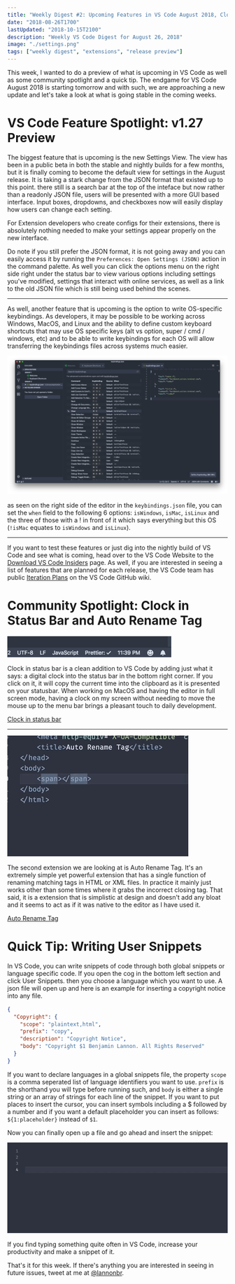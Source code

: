 ```yaml
---
title: "Weekly Digest #2: Upcoming Features in VS Code August 2018, Clock in Status Bar, and User Snippets"
date: "2018-08-26T1700"
lastUpdated: "2018-10-15T2100"
description: "Weekly VS Code Digest for August 26, 2018"
image: "./settings.png"
tags: ["weekly digest", "extensions", "release preview"]
---
```


This week, I wanted to do a preview of what is upcoming in VS Code as well as some community spotlight and a quick tip. The endgame for VS Code August 2018 is starting tomorrow and with such, we are approaching a new update and let's take a look at what is going stable in the coming weeks.

<!-- end -->

# VS Code Feature Spotlight: v1.27 Preview

The biggest feature that is upcoming is the new Settings View. The view has been in a public beta in both the stable and nightly builds for a few months, but it is finally coming to become the default view for settings in the August release. It is taking a stark change from the JSON format that existed up to this point. there still is a search bar at the top of the inteface but now rather than a readonly JSON file, users will be presented with a more GUI based interface. Input boxes, dropdowns, and checkboxes now will easily display how users can change each setting.

For Extension developers who create configs for their extensions, there is absolutely nothing needed to make your settings appear properly on the new interface.

Do note if you still prefer the JSON format, it is not going away and you can easily access it by running the `Preferences: Open Settings (JSON)` action in the command palette. As well you can click the options menu on the right side right under the status bar to view various options including settings you've modified, settings that interact with online services, as well as a link to the old JSON file which is still being used behind the scenes.

---

As well, another feature that is upcoming is the option to write OS-specific keybindings. As developers, it may be possible to be working across Windows, MacOS, and Linux and the ability to define custom keyboard shortcuts that may use OS specific keys (alt vs option, super / cmd / windows, etc) and to be able to write keybindings for each OS will allow transferring the keybindings files across systems much easier.

![custom OS-specific keybindings](keybindings.png)

as seen on the right side of the editor in the `keybindings.json` file, you can set the `when` field to the following 6 options: `isWindows`, `isMac`, `isLinux` and the three of those with a ! in front of it which says everything but this OS (`!isMac` equates to `isWindows` and `isLinux`).

---

If you want to test these features or just dig into the nightly build of VS Code and see what is coming, head over to the VS Code Website to the [Download VS Code Insiders](https://code.visualstudio.com/insiders/) page. As well, if you are interested in seeing a list of features that are planned for each release, the VS Code team has public [Iteration Plans](https://github.com/Microsoft/vscode/wiki/Iteration-Plans) on the VS Code GitHub wiki.

# Community Spotlight: Clock in Status Bar and Auto Rename Tag

![clock in status bar](Clock.png)

Clock in status bar is a clean addition to VS Code by adding just what it says: a digital clock into the status bar in the bottom right corner. If you click on it, it will copy the current time into the clipboard as it is presented on your statusbar. When working on MacOS and having the editor in full screen mode, having a clock on my screen without needing to move the mouse up to the menu bar brings a pleasant touch to daily development.

[Clock in status bar](https://marketplace.visualstudio.com/items?itemName=Compulim.vscode-clock)

---

![auto rename tag gif](AutoRenameTag.gif)

The second extension we are looking at is Auto Rename Tag. It's an extremely simple yet powerful extension that has a single function of renaming matching tags in HTML or XML files. In practice it mainly just works other than some times where it grabs the incorrect closing tag. That said, it is a extension that is simplistic at design and doesn't add any bloat and it seems to act as if it was native to the editor as I have used it.

[Auto Rename Tag](https://marketplace.visualstudio.com/items?itemName=formulahendry.auto-rename-tag)

# Quick Tip: Writing User Snippets

In VS Code, you can write snippets of code through both global snippets or language specific code. If you open the cog in the bottom left section and click User Snippets. then you choose a language which you want to use. A json file will open up and here is an example for inserting a copyright notice into any file.

```json
{
  "Copyright": {
    "scope": "plaintext,html",
    "prefix": "copy",
    "description": "Copyright Notice",
    "body": "Copyright $1 Benjamin Lannon. All Rights Reserved"
  }
}
```

If you want to declare languages in a global snippets file, the property `scope` is a comma seperated list of language identifiers you want to use. `prefix` is the shorthand you will type before running such, and `body` is either a single string or an array of strings for each line of the snippet. If you want to put places to insert the cursor, you can insert symbols including a $ followed by a number and if you want a default placeholder you can insert as follows: `${1:placeholder}` instead of `$1`.

Now you can finally open up a file and go ahead and insert the snippet:

![Snippets gif](Snippet.gif)

If you find typing something quite often in VS Code, increase your productivity and make a snippet of it.

That's it for this week. If there's anything you are interested in seeing in future issues, tweet at me at [@lannonbr](https://twitter.com/lannonbr).
